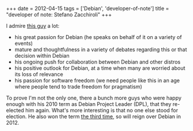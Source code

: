 +++
date = 2012-04-15
tags = ['Debian', 'developer-of-note']
title = "developer of note: Stefano Zacchiroli"
+++

I admire [this guy] a lot:

-   his great passion for Debian (he speaks on behalf of it on a variety
    of events)
-   mature and thoughtfulness in a variety of debates regarding this or
    that decision within Debian
-   his ongoing push for collaboration between Debian and other distros
-   his positive outlook for Debian, at a time when many are worried
    about its loss of relevance
-   his passion for software freedom (we need people like this in an age
    where people tend to trade freedom for pragmatism)

To prove I\'m not the only one, there a bunch more guys who were happy
enough with his 2010 term as Debian Project Leader (DPL), that they
re-elected him again. What\'s more interesting is that no one else stood
for election. He also won the term [the third time], so will reign over
Debian in 2012.

  [this guy]: http://upsilon.cc/~zack
  [the third time]: https://lists.debian.org/debian-announce/2012/msg00008.html
